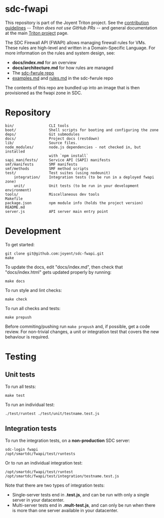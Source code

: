 <!--
    This Source Code Form is subject to the terms of the Mozilla Public
    License, v. 2.0. If a copy of the MPL was not distributed with this
    file, You can obtain one at http://mozilla.org/MPL/2.0/.
-->

<!--
    Copyright (c) 2016, Joyent, Inc.
-->

# sdc-fwapi

This repository is part of the Joyent Triton project. See the [contribution
guidelines](https://github.com/joyent/triton/blob/master/CONTRIBUTING.md) --
*Triton does not use GitHub PRs* -- and general documentation at the main
[Triton project](https://github.com/joyent/triton) page.

The SDC Firewall API (FWAPI) allows managing firewall rules for VMs. These
rules are high-level and written in a Domain-Specific Language. For more
information on the rules and system design, see:

* **docs/index.md** for an overview
* **docs/architecture.md** for how rules are managed
* The [sdc-fwrule repo](http://github.com/joyent/sdc-fwrule)
* [examples.md](https://github.com/joyent/sdc-fwrule/blob/master/docs/examples.md) and
  [rules.md](https://github.com/joyent/sdc-fwrule/blob/master/docs/rules.md)
  in the sdc-fwrule repo

The contents of this repo are bundled up into an image that is then provisioned
as the fwapi zone in SDC.

# Repository

    bin/                CLI tools
    boot/               Shell scripts for booting and configuring the zone
    deps/               Git submodules
    docs/               Project docs (restdown)
    lib/                Source files.
    node_modules/       node.js dependencies - not checked in, but installed
                        with `npm install`
    sapi_manifests/     Service API (SAPI) manifests
    smf/manifests       SMF manifests
    smf/methods         SMF method scripts
    test/               Test suites (using nodeunit)
        integration/    Integration tests (to be run in a deployed fwapi zone)
        unit/           Unit tests (to be run in your development environment)
    tools/              Miscellaneous dev tools
    Makefile
    package.json        npm module info (holds the project version)
    README.md
    server.js           API server main entry point


# Development

To get started:

    git clone git@github.com:joyent/sdc-fwapi.git
    make

To update the docs, edit "docs/index.md", then check that
"docs/index.html" gets updated properly by running:

    make docs

To run style and lint checks:

    make check

To run all checks and tests:

    make prepush

Before commiting/pushing run `make prepush` and, if possible, get a code
review. For non-trivial changes, a unit or integration test that covers the
new behaviour is required.


# Testing

## Unit tests

To run all tests:

    make test

To run an individual test:

    ./test/runtest ./test/unit/testname.test.js

## Integration tests

To run the integration tests, on a **non-production** SDC server:

    sdc-login fwapi
    /opt/smartdc/fwapi/test/runtests

Or to run an individual integration test:

    /opt/smartdc/fwapi/test/runtest /opt/smartdc/fwapi/test/integration/testname.test.js

Note that there are two types of integration tests:

* Single-server tests end in **.test.js**, and can be run with only a single server in your
  datacenter.
* Multi-server tests end in **.mult-test.js**, and can only be run when there is more than
  one server available in your datacenter.
